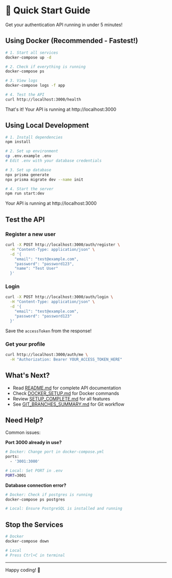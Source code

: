 # 🚀 Quick Start Guide

Get your authentication API running in under 5 minutes!

## Using Docker (Recommended - Fastest!)

```bash
# 1. Start all services
docker-compose up -d

# 2. Check if everything is running
docker-compose ps

# 3. View logs
docker-compose logs -f app

# 4. Test the API
curl http://localhost:3000/health
```

That's it! Your API is running at http://localhost:3000

## Using Local Development

```bash
# 1. Install dependencies
npm install

# 2. Set up environment
cp .env.example .env
# Edit .env with your database credentials

# 3. Set up database
npx prisma generate
npx prisma migrate dev --name init

# 4. Start the server
npm run start:dev
```

Your API is running at http://localhost:3000

## Test the API

### Register a new user
```bash
curl -X POST http://localhost:3000/auth/register \
  -H "Content-Type: application/json" \
  -d '{
    "email": "test@example.com",
    "password": "password123",
    "name": "Test User"
  }'
```

### Login
```bash
curl -X POST http://localhost:3000/auth/login \
  -H "Content-Type: application/json" \
  -d '{
    "email": "test@example.com",
    "password": "password123"
  }'
```

Save the `accessToken` from the response!

### Get your profile
```bash
curl http://localhost:3000/auth/me \
  -H "Authorization: Bearer YOUR_ACCESS_TOKEN_HERE"
```

## What's Next?

- Read [README.md](./README.md) for complete API documentation
- Check [DOCKER_SETUP.md](./DOCKER_SETUP.md) for Docker commands
- Review [SETUP_COMPLETE.md](./SETUP_COMPLETE.md) for all features
- See [GIT_BRANCHES_SUMMARY.md](./GIT_BRANCHES_SUMMARY.md) for Git workflow

## Need Help?

Common issues:

**Port 3000 already in use?**
```bash
# Docker: Change port in docker-compose.yml
ports:
  - '3001:3000'

# Local: Set PORT in .env
PORT=3001
```

**Database connection error?**
```bash
# Docker: Check if postgres is running
docker-compose ps postgres

# Local: Ensure PostgreSQL is installed and running
```

## Stop the Services

```bash
# Docker
docker-compose down

# Local
# Press Ctrl+C in terminal
```

---

Happy coding! 🎉
